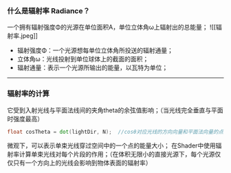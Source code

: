 ### 什么是辐射率 Radiance？
一个拥有辐射强度Φ的光源在单位面积A，单位立体角ω上辐射出的总能量；
![[辐射率.jpeg]]
- 辐射强度Φ：一个光源想每单位立体角所投送的辐射通量；
- 立体角ω：光线投射到单位球体上的截面的面积；
- 辐射通量：表示一个光源所输出的能量，以瓦特为单位；
***
### 辐射率的计算
它受到入射光线与平面法线间的夹角theta的余弦值影响；（当光线完全垂直与平面时强度最高）
```glsl
float cosTheta = dot(lightDir, N);  //cosθ对应光线的方向向量和平面法向量的点积
```
微观下，可以表示单束光线穿过空间中的一个点的能量大小；
在Shader中使用辐射率计算单束光线对每个片段的作用；（在体积无限小的直接光源下，每个光源仅仅只有一个方向上的光线会影响到物体表面的辐射率）


